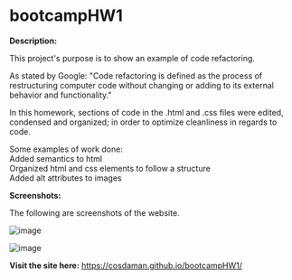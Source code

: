 # bootcampHW1

**Description:**

This project's purpose is to show an example of code refactoring.

As stated by Google: "Code refactoring is defined as the process of restructuring computer code without changing or adding to its external behavior and functionality."

In this homework, sections of code in the .html and .css files were edited, condensed and organized; in order to optimize cleanliness in regards to code.

Some examples of work done:  
Added semantics to html  
Organized html and css elements to follow a structure  
Added alt attributes to images  


**Screenshots:**

The following are screenshots of the website.

![image](https://user-images.githubusercontent.com/3162991/133184676-039f3b5c-555f-4944-8b6b-b09e0c41fcb2.png)

![image](https://user-images.githubusercontent.com/3162991/133184737-f7839938-683b-4123-9264-50e8f6837c9e.png)


**Visit the site here:**
https://cosdaman.github.io/bootcampHW1/
